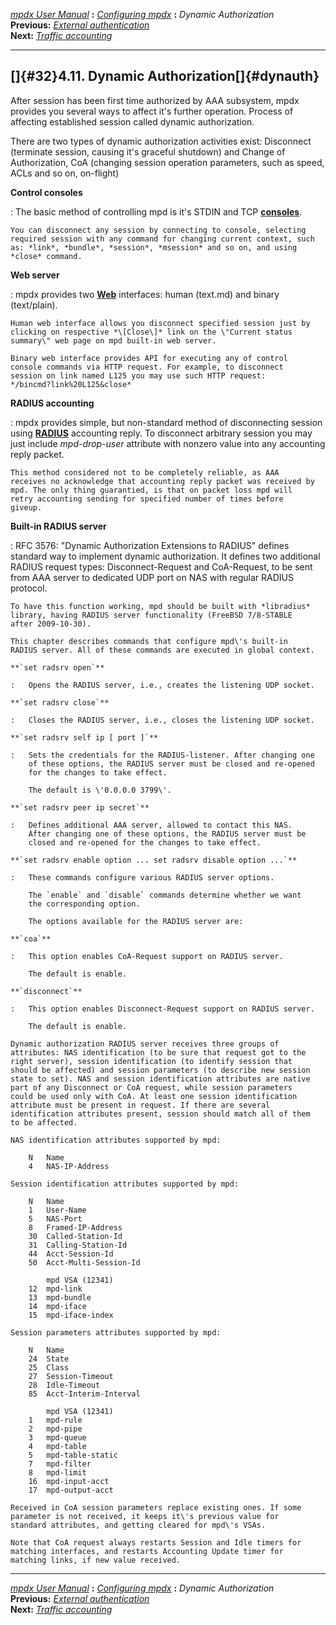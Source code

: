 [*mpdx User Manual*](README.md) **:** [*Configuring mpdx*](mpd17.md)
**:** *Dynamic Authorization*\
**Previous:** [*External authentication*](mpd31.md)\
**Next:** [*Traffic accounting*](mpd33.md)

------------------------------------------------------------------------

## []{#32}4.11. Dynamic Authorization[]{#dynauth}

After session has been first time authorized by AAA subsystem, mpdx
provides you several ways to affect it\'s further operation. Process of
affecting established session called dynamic authorization.

There are two types of dynamic authorization activities exist:
Disconnect (terminate session, causing it\'s graceful shutdown) and
Change of Authorization, CoA (changing session operation parameters,
such as speed, ACLs and so on, on-flight)

**Control consoles**

:   The basic method of controlling mpd is it\'s STDIN and TCP
    **[consoles](mpd40.md#console)**.

    You can disconnect any session by connecting to console, selecting
    required session with any command for changing current context, such
    as: *link*, *bundle*, *session*, *msession* and so on, and using
    *close* command.

**Web server**

:   mpdx provides two **[Web](mpd41.md#web)** interfaces: human
    (text.md) and binary (text/plain).

    Human web interface allows you disconnect specified session just by
    clicking on respective *\[Close\]* link on the \"Current status
    summary\" web page on mpd built-in web server.

    Binary web interface provides API for executing any of control
    console commands via HTTP request. For example, to disconnect
    session on link named L125 you may use such HTTP request:
    */bincmd?link%20L125&close*

**RADIUS accounting**

:   mpdx provides simple, but non-standard method of disconnecting
    session using **[RADIUS](mpd30.md#radius)** accounting reply. To
    disconnect arbitrary session you may just include *mpd-drop-user*
    attribute with nonzero value into any accounting reply packet.

    This method considered not to be completely reliable, as AAA
    receives no acknowledge that accounting reply packet was received by
    mpd. The only thing guarantied, is that on packet loss mpd will
    retry accounting sending for specified number of times before
    giveup.

**Built-in RADIUS server**

:   RFC 3576: \"Dynamic Authorization Extensions to RADIUS\" defines
    standard way to implement dynamic authorization. It defines two
    additional RADIUS request types: Disconnect-Request and CoA-Request,
    to be sent from AAA server to dedicated UDP port on NAS with regular
    RADIUS protocol.

    To have this function working, mpd should be built with *libradius*
    library, having RADIUS server functionality (FreeBSD 7/8-STABLE
    after 2009-10-30).

    This chapter describes commands that configure mpd\'s built-in
    RADIUS server. All of these commands are executed in global context.

    **`set radsrv open`**

    :   Opens the RADIUS server, i.e., creates the listening UDP socket.

    **`set radsrv close`**

    :   Closes the RADIUS server, i.e., closes the listening UDP socket.

    **`set radsrv self ip [ port ]`**

    :   Sets the credentials for the RADIUS-listener. After changing one
        of these options, the RADIUS server must be closed and re-opened
        for the changes to take effect.

        The default is \'0.0.0.0 3799\'.

    **`set radsrv peer ip secret`**

    :   Defines additional AAA server, allowed to contact this NAS.
        After changing one of these options, the RADIUS server must be
        closed and re-opened for the changes to take effect.

    **`set radsrv enable option ... set radsrv disable option ...`**

    :   These commands configure various RADIUS server options.

        The `enable` and `disable` commands determine whether we want
        the corresponding option.

        The options available for the RADIUS server are:

    **`coa`**

    :   This option enables CoA-Request support on RADIUS server.

        The default is enable.

    **`disconnect`**

    :   This option enables Disconnect-Request support on RADIUS server.

        The default is enable.

    Dynamic authorization RADIUS server receives three groups of
    attributes: NAS identification (to be sure that request got to the
    right server), session identification (to identify session that
    should be affected) and session parameters (to describe new session
    state to set). NAS and session identification attributes are native
    part of any Disconnect or CoA request, while session parameters
    could be used only with CoA. At least one session identification
    attribute must be present in request. If there are several
    identification attributes present, session should match all of them
    to be affected.

    NAS identification attributes supported by mpd:

        N   Name
        4   NAS-IP-Address

    Session identification attributes supported by mpd:

        N   Name
        1   User-Name
        5   NAS-Port
        8   Framed-IP-Address
        30  Called-Station-Id
        31  Calling-Station-Id
        44  Acct-Session-Id
        50  Acct-Multi-Session-Id

            mpd VSA (12341)
        12  mpd-link
        13  mpd-bundle
        14  mpd-iface
        15  mpd-iface-index

    Session parameters attributes supported by mpd:

        N   Name
        24  State
        25  Class
        27  Session-Timeout
        28  Idle-Timeout
        85  Acct-Interim-Interval

            mpd VSA (12341)
        1   mpd-rule
        2   mpd-pipe
        3   mpd-queue
        4   mpd-table
        5   mpd-table-static
        7   mpd-filter
        8   mpd-limit
        16  mpd-input-acct
        17  mpd-output-acct

    Received in CoA session parameters replace existing ones. If some
    parameter is not received, it keeps it\'s previous value for
    standard attributes, and getting cleared for mpd\'s VSAs.

    Note that CoA request always restarts Session and Idle timers for
    matching interfaces, and restarts Accounting Update timer for
    matching links, if new value received.

------------------------------------------------------------------------

[*mpdx User Manual*](README.md) **:** [*Configuring mpdx*](mpd17.md)
**:** *Dynamic Authorization*\
**Previous:** [*External authentication*](mpd31.md)\
**Next:** [*Traffic accounting*](mpd33.md)
